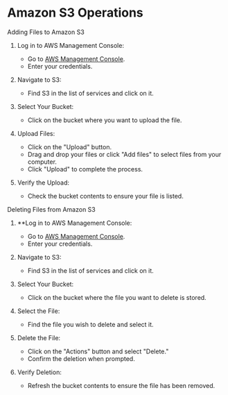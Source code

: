 # Amazon S3 Operations

Adding Files to Amazon S3

1. Log in to AWS Management Console:
   - Go to [AWS Management Console](https://aws.amazon.com/console/).
   - Enter your credentials.

2. Navigate to S3:
   - Find S3 in the list of services and click on it.

3. Select Your Bucket:
   - Click on the bucket where you want to upload the file.

4. Upload Files:
   - Click on the "Upload" button.
   - Drag and drop your files or click "Add files" to select files from your computer.
   - Click "Upload" to complete the process.

5. Verify the Upload:
   - Check the bucket contents to ensure your file is listed.

Deleting Files from Amazon S3

1. **Log in to AWS Management Console:
   - Go to [AWS Management Console](https://aws.amazon.com/console/).
   - Enter your credentials.

2. Navigate to S3:
   - Find S3 in the list of services and click on it.

3. Select Your Bucket:
   - Click on the bucket where the file you want to delete is stored.

4. Select the File:
   - Find the file you wish to delete and select it.

5. Delete the File:
   - Click on the "Actions" button and select "Delete."
   - Confirm the deletion when prompted.

6. Verify Deletion:
   - Refresh the bucket contents to ensure the file has been removed.
